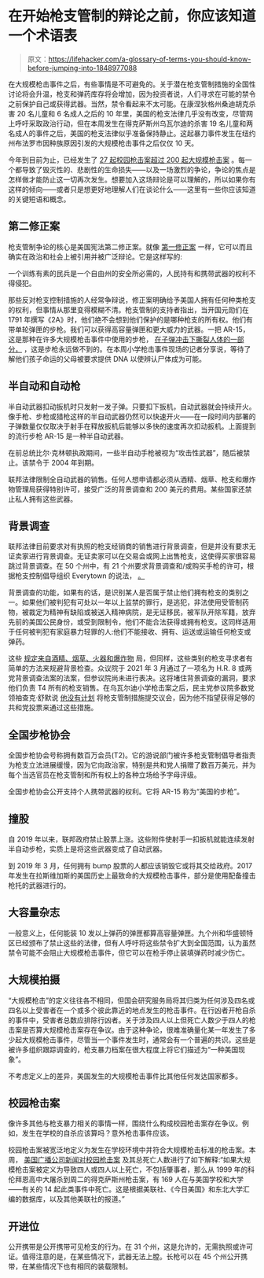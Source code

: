 # 在开始枪支管制的辩论之前，你应该知道一个术语表

> 原文：<https://lifehacker.com/a-glossary-of-terms-you-should-know-before-jumping-into-1848977088>

在大规模枪击事件之后，有些事情是不可避免的。关于潜在枪支管制措施的全国性讨论将会升温，枪支和弹药库存将会增加，因为投资者说，人们寻求在可能的禁令之前保护自己或获得武器。当然，禁令看起来不太可能。在康涅狄格州桑迪胡克杀害 20 名儿童和 6 名成人之后的 10 年里，美国的枪支法律几乎没有改变，尽管网上呼吁采取政治行动，但在本周发生在得克萨斯州乌瓦尔迪的杀害 19 名儿童和两名成人的事件之后，美国的枪支法律似乎准备保持静止。这起暴力事件发生在纽约州布法罗市因种族原因引发的大规模枪击事件之后仅仅 10 天。



今年到目前为止，已经发生了 [27 起校园枪击案](https://www.npr.org/2022/05/24/1101050970/2022-school-shootings-so-far)[超过 200 起大规模枪击案](https://www.newsnationnow.com/us-news/us-has-seen-more-than-200-mass-shootings-in-2022/) 。每一个都导致了毁灭性的、悲剧性的生命损失——以及一场激烈的争论，争论的焦点是怎样做才能防止这一切再次发生。想要加入这场辩论是可以理解的，所以如果你有这样的倾向——或者只是想更好地理解人们在谈论什么——这里有一些你应该知道的关键短语和概念。

## **第二修正案**

枪支管制争论的核心是美国宪法第二修正案。就像 [第一修正案](https://lifehacker.com/what-is-protected-free-speech-and-what-isnt-1848799655) 一样，它可以而且确实在政治和社会上被引用并被广泛辩论。它是这样写的:

一个训练有素的民兵是一个自由州的安全所必需的，人民持有和携带武器的权利不得侵犯。

那些反对枪支控制措施的人经常争辩说，修正案明确给予美国人拥有任何种类枪支的权利，但事情从那里变得模糊不清。枪支管制的支持者指出，当开国元勋们在 1791 年撰写《2A》时，他们绝不会想到他们保护的是哪种枪支的所有权。他们有带单轮弹匣的步枪。我们可以获得高容量弹匣和更大威力的武器。一把 AR-15，这是那种在许多大规模枪击事件中使用的步枪， [在子弹冲击下撕裂人体的一部分，](https://www.wired.com/2016/06/ar-15-can-human-body/) ，这是步枪永远做不到的。在本周小学枪击事件现场的记者分享说，等待了解他们孩子命运的父母被要求提供 DNA 以使辨认尸体成为可能。

## **半自动和自动枪**

半自动武器扣动扳机时只发射一发子弹。只要扣下扳机，自动武器就会持续开火。像手枪、步枪或猎枪这样的半自动武器仍然可以快速开火——在一段时间内部署的子弹数量仅仅取决于射手在释放扳机后能够以多快的速度再次扣动扳机。上面提到的流行步枪 AR-15 是一种半自动武器。

在前总统比尔·克林顿执政期间，一些半自动手枪被视为“攻击性武器”，随后被禁止。该禁令于 2004 年到期。

联邦法律限制全自动武器的销售。任何人想申请都必须从酒精、烟草、枪支和爆炸物管理局获得特别许可，接受广泛的背景调查和 200 美元的费用。某些国家还禁止私人拥有这些武器。

## **背景调查**

联邦法律目前要求对有执照的枪支经销商的销售进行背景调查，但是并没有要求无证卖家进行背景调查。无证卖家可以在交易会或网上出售枪支，这使得买家很容易跳过背景调查。在 50 个州中，有 21 个州要求背景调查和/或购买手枪的许可，根据枪支控制倡导组织 Everytown 的说法， [。](https://everytownresearch.org/solution/background-checks/)

背景调查的功能，如果有的话，是识别某人是否属于禁止他们拥有枪支的类别之一。如果他们被判犯有可处以一年以上监禁的罪行，是逃犯，非法使用受管制药物，被裁定为精神有缺陷或被送入精神病院，是无证移民，被军队开除军籍，放弃先前的美国公民身份，或受到限制令，他们不能合法获得或拥有枪支。这同样适用于任何被判犯有家庭暴力轻罪的人:他们不能接收、拥有、运送或运输任何枪支或弹药。

这些 [规定来自酒精、烟草、火器和爆炸物](https://www.atf.gov/firearms/qa/are-there-persons-who-cannot-legally-receive-or-possess-firearms-andor-ammunition) 局，但同样，这些类别的枪支寻求者有简单的方法来规避背景检查。众议院于 2021 年 3 月通过了一项名为 H.R. 8 或两党背景调查法案的法案，但参议院尚未进行表决。这将堵住背景调查的漏洞，要求他们负责 T4 所有的枪支销售。在乌瓦尔迪小学枪击案之后，民主党参议院多数党领袖查克·舒默说 [他没有计划](https://thehill.com/news/3501101-schumer-tells-colleagues-not-to-expect-a-gun-control-vote-anytime-soon/) 将枪支管制措施提交议会，因为他不指望获得足够的共和党投票来通过这些措施。

## **全国步枪协会**

全国步枪协会号称拥有数百万会员(T2)。它的游说部门被许多枪支管制倡导者指责为枪支立法进展缓慢，因为它向政治家，特别是共和党人捐赠了数百万美元，并为每个当选官员在枪支管制和所有权上的各种立场给予字母评级。

全国步枪协会公开支持个人携带武器的权利。它将 AR-15 称为“美国的步枪”。

## **撞股**

自 2019 年以来，联邦政府禁止股票上涨。这些附件使射手一扣扳机就能连续发射半自动步枪，实质上是将这些武器变成了自动武器。

到 2019 年 3 月，任何拥有 bump 股票的人都应该销毁它或将其交给政府。2017 年发生在拉斯维加斯的美国历史上最致命的大规模枪击事件，部分是使用配备撞击枪托的武器进行的。

## **大容量杂志**

一般意义上，任何能装 10 发以上弹药的弹匣都算高容量弹匣。九个州和华盛顿特区已经颁布了禁止这些的法律，但有人呼吁将这些禁令扩大到全国范围，认为虽然禁令可能不会阻止大规模枪击事件，但它可以在枪手停止装填弹药时减少伤亡。

## **大规模拍摄**

“大规模枪击”的定义往往各不相同，但国会研究服务局将其归类为任何涉及四名或四名以上受害者在一个或多个彼此靠近的地点发生的枪击事件。在行凶者开枪自杀的事件中，受害者总数应排除行凶者。关于涉及四人以上但死亡人数少于四人的枪击案是否算大规模枪击案存在争议。由于这种争论，很难准确量化某一年发生了多少起大规模枪击事件，尽管当一个事件发生时，通常会有一个普遍的共识。这些是被许多组织跟踪调查的，枪支暴力档案在很大程度上将它们描述为“一种美国现象”。

不考虑定义上的差异，美国发生的大规模枪击事件比其他任何发达国家都多。

## **校园枪击案**

像许多其他与枪支暴力相关的事情一样，围绕什么构成校园枪击案存在争议。例如，发生在学校的自杀应该算吗？意外枪击事件应该。

校园枪击案被宽泛地定义为发生在学校环境中并符合大规模枪击标准的枪击案。本周， [美国广播公司新闻对校园枪击案](https://abcnews.go.com/US/wireStory/deadliest-us-school-shootings-84949424) 及其总死亡人数进行了如下解释:“如果大规模枪击案被定义为导致四人或四人以上死亡，不包括肇事者，那么从 1999 年的科伦拜恩高中大屠杀到周二的得克萨斯州枪击案，有 169 人在与美国学校和大学——有关的 14 起此类事件中死亡。这是根据美联社、《今日美国》和东北大学汇编的数据库，以及其他美联社的报道。”

## **开进位**

公开携带是公开携带可见枪支的行为。在 31 个州，这是允许的，无需执照或许可证。值得注意的是，在某些情况下，武器无法上膛。长枪可以在 45 个州公开携带，在某些情况下也有相同的装载限制。